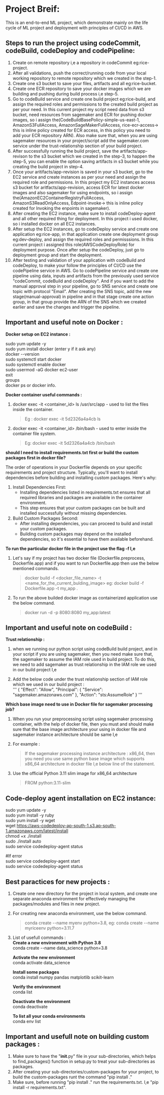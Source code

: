 # Project Breif:

This is an end-to-end ML project, which demonstrate mainly on the life cycle of ML project and deployment with principles of CI/CD in AWS.

## Steps to run the project using codeCommit, codeBuild, codeDeploy and codePipeline:

1. Create on remote repository i,e a repository in codeCommit eg:rice-project.  
2. After all validations, push the correct/running code from your local working repository to remote repository which we created in the step-1.
3. Create one s3 bucket to save your files, artifacts and all eg:rice-bucket.
4. Create one ECR repository to save your docker images which we are building and pushing during build process i,e step-5.
5. Go to codeBuild service and create one build project eg:rice-build, and assign the required roles and permissions to the created build project as per your need. In this current project my script need data from s3 bucket, need resources from sagemaker and ECR for pushing docker images, so i assign the(CodeBuildBasePolicy-simple-us-east-1, AmazonS3FullAccess, AmazonSageMakerFullAccess, rice-ecr-access-> this is inline policy created for ECR access, in this policy you need to add your ECR repository ARN). Also make sure that, when you are using sagemaker resources in your project/script add the sagemaker.com service under the trust-relationship section of your build project.
6. After successfully running the build project, save the artifacts/app-revison to the s3 bucket which we created in the step-3, to happen the step-5, you can enable the option saving artifacts in s3 bucket while you creating the build project in step-4.
7. Once your aritifacts/app-revision is saved in your s3 bucket, go to the EC2 service and create instances as per your need and assign the required role and permissions. In this project my EC2 instances access s3 bucket for aritfacts/app-revision, access ECR for latest docker images and also sagemaker for using endpoints, so i assign the(AmazonEC2ContainerRegistryFullAccess, AmazonS3ReadOnlyAccess, Edpoint-invoke-> this is inline policy created for Invoking the enpoints in sagemaker).
8. After creating the EC2 instance, make sure to install codeDeploy-agent and all other required thing for deployment. In this project i used docker, so i installed docker on all EC2 instances.
9. After setup the EC2 instances, go to codeDeploy service and create one application eg:rice-app, in that application create one deployment group eg:dev-deploy, and assign the required roles and permisssions. In this current project i assigned this role(AWSCodeDeployRole) for deployment purpose. Once after setup the codeDeploy, just go to deployment group and start the deployment.
10. After testing and validation of your application with codeBuild and codeDeploy, to make your follow the principles of CI/CD use the codePipeline service in AWS. Go to codePipeline service and create one pipeline using data, inputs and artifacts from the previously used service "codeCommit, codeBuild and codeDeploy". And if you want to add the manual approval step in your pipeline, go to SNS service and create one topic with protocol "Email". After creating the SNS topic, add the new stage(manual-approval) in pipeline and in that stage create one action group, in that group provide the ARN of the SNS which we created earlier and save the changes and trigger the pipeline. 

## Important and useful note on Docker :

**Docker setup on EC2 instance :**

sudo yum update -y  
sudo yum install docker (enter y  if it ask any)  
docker --version  
sudo systemctl start docker  
sudo systemctl enable docker  
sudo usermod -aG docker ec2-user  
exit  
groups  
docker ps or docker info.  

**Docker container useful commands :**

1. docker exec -it <container_id> ls /usr/src/app - used to list the files inside the container.
    >Eg : docker exec -it 5d2326a4a4cb ls

2. docker exec -it <container_id> /bin/bash - used to enter inside the container file system.
    >Eg: docker exec -it 5d2326a4a4cb /bin/bash

**should I need to install requirements.txt first or build the custom packages first in docker file?**

The order of operations in your Dockerfile depends on your specific requirements and project structure. Typically, you'll want to install dependencies before building and installing custom packages. Here's why:  
1. Install Dependencies First:
    * Installing dependencies listed in requirements.txt ensures that all required libraries and packages are available in the container environment.
    * This step ensures that your custom packages can be built and installed successfully without missing dependencies.
2. Build Custom Packages Second:
    * After installing dependencies, you can proceed to build and install your custom packages.
    * Building custom packages may depend on the installed dependencies, so it's essential to have them available beforehand.

**To run the particular docker file in the project use the flag -f I,e**
1. Let's say if my project has two docker file (Dockerfile.preprocess, Dockerfile.app) and if you want to run Dockerfile.app then use the below mentioned commands.
    >docker build -f <docker_file_name> -t <name_for_the_current_bulding_image> eg: docker build -f Dockerfile.app -t my_app .
2. To run the above builded docker image as containerized application use the below command.
    >docker run -d -p 8080:8080 my_app:latest

## Important and useful note on codeBuild :

**Trust relationship :**
1. when we running our python script using codeBuild build project, and in your script if you are using sagemaker, then you need make sure that, the sagemaker to assume the IAM role used in build  project. To do this, we need to add sagemaker as trust relationship in the IAM role we used in our build project I,e  

2. Add the below code under the  trust relationship section of IAM role which we used in our build project :  
    '''
    {
    "Effect": "Allow",
    "Principal": {
        "Service": "sagemaker.amazonaws.com"
    },
    "Action": "sts:AssumeRole"
    }
    '''

**Which base image need to use in Docker file for sagemaker processing job?**

1. When you run your preprocessing script using sagemaker processing container, with the help of docker file, then you must and should make sure that the base image architecture your using in docker file and sagemaker instance architecture  should be same I,e 

2. For example :
    >If the sagemaker processing instance architecture : x86_64, then you need you use same python base image which supports x86_64 architecture in docker file I,e below line of the statement.
3. Use the official Python 3.11 slim image for x86_64 architecture
    >FROM python:3.11-slim

## Code-deploy agent installation on EC2 instance:

sudo yum update -y  
sudo yum install -y ruby  
sudo yum install -y wget  
wget https://aws-codedeploy-ap-south-1.s3.ap-south-1.amazonaws.com/latest/install  
chmod +x ./install  
sudo ./install auto  
sudo service codedeploy-agent status  

#If error  
sudo service codedeploy-agent start  
sudo service codedeploy-agent status

## Best paractices for new projects :

1. Create one new directory for the project in local system, and create one separate anaconda environment for effectively managing the packages/modules and files in new project.
2. For creating new anaconda environment, use the below command.
    > conda create --name myenv python=3.8, eg: conda create --name myriceenv python=3.11.7
3. List of usefull commands :  
     **Create a new environment with Python 3.8**  
    conda create --name data_science python=3.8

    **Activate the new environment**  
    conda activate data_science

    **Install some packages**  
    conda install numpy pandas matplotlib scikit-learn

    **Verify the environment**  
    conda list

    **Deactivate the environment**  
    conda deactivate

    **To list all your conda environments**  
    conda env list

## Important and usefull note on building custom packages :

1. Make sure to have the "__init__.py" file in your sub-directories, which helps to find_packages() function in setup.py to treat your sub-directories as packages.
2. After creating your sub-directories/custom-packages for your project, to build the custom-packages runt the command "pip install ."
3. Make sure, before running "pip install ." run the requirements.txt. I,e "pip install -r requirements.txt".
